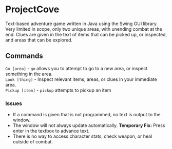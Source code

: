 # ProjectCove
Text-based adventure game written in Java using the Swing GUI library. Very limited in scope, only two unique areas, with unending combat at the end. Clues are given in the text of items that can be picked up, or inspected, and areas that can be explored.

## Commands
`Go [area]` - `go` allows you to attempt to go to a new area, or inspect something in the area.
<br>
`Look [thing]` - Inspect relevant items, areas, or clues in your immediate area.
<br>
`Pickup [item]` - `pickup` attempts to pickup an item

### Issues
- If a command is given that is not programmed, no text is output to the window.
- The window will not always update automatically. **Temporary Fix:** Press enter in the textbox to advance text.
- There is no way to access character stats, check weapon, or heal outside of combat.
